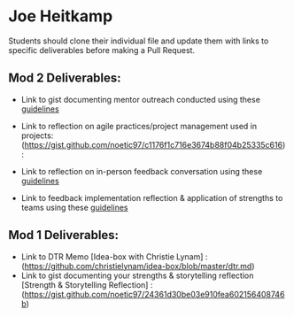 # Joe Heitkamp

Students should clone their individual file and update them with links to specific deliverables before making a Pull Request.

## Mod 2 Deliverables:
* Link to gist documenting mentor outreach conducted using these [guidelines](https://gist.github.com/noetic97/26638b90133db85b4ed56bacb77b00e2)

* Link to reflection on agile practices/project management used in projects:  (https://gist.github.com/noetic97/c1176f1c716e3674b88f04b25335c616):

* Link to reflection on in-person feedback conversation using these [guidelines](https://gist.github.com/noetic97/3aa2c4baddd3d9e35677c033b90a7159)

* Link to feedback implementation reflection & application of strengths to teams using these [guidelines](https://gist.github.com/noetic97/41fb15d763b2f98027e486acd0393c78)

## Mod 1 Deliverables:
* Link to DTR Memo [Idea-box with Christie Lynam] : (https://github.com/christielynam/idea-box/blob/master/dtr.md)
* Link to gist documenting your strengths & storytelling reflection [Strength & Storytelling Reflection] : (https://gist.github.com/noetic97/24361d30be03e910fea602156408746b)

